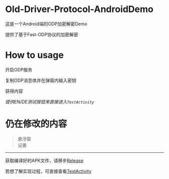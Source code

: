 # Old-Driver-Protocol-AndroidDemo
这是一个Android端的ODP加密解密Demo 
  
提供了基于Fast-ODP协议的加密解密  


# How to usage  
开启ODP服务  
  
复制ODP消息体并在弹窗内输入密钥  
  
获得内容  

*提供EN/DE测试按钮来直接进入`TestActivity`*



# 仍在修改的内容
>悬浮窗  
>设置

******
获取编译好的APK文件，请移步[Release](https://github.com/zhkrb/Old-Driver-Protocol-AndroidDemo/releases)  
  
若想了解实现过程，可直接查看[TestActivity]()


